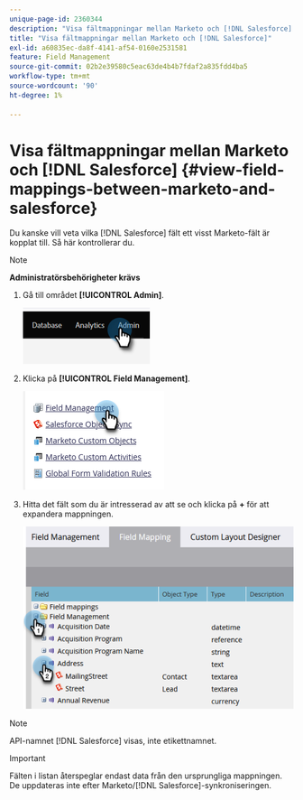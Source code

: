 ```yaml
---
unique-page-id: 2360344
description: "Visa fältmappningar mellan Marketo och [!DNL Salesforce] - Marketo Docs - produktdokumentation"
title: "Visa fältmappningar mellan Marketo och [!DNL Salesforce]"
exl-id: a60835ec-da8f-4141-af54-0160e2531581
feature: Field Management
source-git-commit: 02b2e39580c5eac63de4b4b7fdaf2a835fdd4ba5
workflow-type: tm+mt
source-wordcount: '90'
ht-degree: 1%

---
```


# Visa fältmappningar mellan Marketo och [!DNL Salesforce] {#view-field-mappings-between-marketo-and-salesforce}

Du kanske vill veta vilka [!DNL Salesforce] fält ett visst Marketo-fält är kopplat till. Så här kontrollerar du.

>[!NOTE]
>
>**Administratörsbehörigheter krävs**

1. Gå till området **[!UICONTROL Admin]**.

   ![](assets/view-field-mappings-between-marketo-and-salesforce-1.png)

1. Klicka på **[!UICONTROL Field Management]**.

   ![](assets/view-field-mappings-between-marketo-and-salesforce-2.png)

1. Hitta det fält som du är intresserad av att se och klicka på **+** för att expandera mappningen.

   ![](assets/view-field-mappings-between-marketo-and-salesforce-3.png)

>[!NOTE]
>
>API-namnet [!DNL Salesforce] visas, inte etikettnamnet.

>[!IMPORTANT]
>
>Fälten i listan återspeglar endast data från den ursprungliga mappningen. De uppdateras inte efter Marketo/[!DNL Salesforce]-synkroniseringen.
